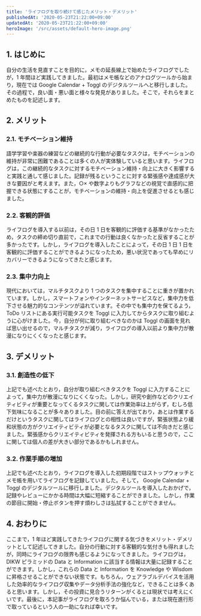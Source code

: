 ```yaml
---
title: 'ライフログを取り続けて感じたメリット・デメリット'
publishedAt: '2020-05-23T21:22:00+09:00'
updatedAt: '2020-05-23T21:22:00+09:00'
heroImage: '/src/assets/default-hero-image.png'
---
```


## 1. はじめに

自分の生活を見直すことを目的に，メモの延長線上で始めたライフログでしたが，1 年間ほど実践してきました。最初はメモ帳などのアナログツールから始まり，現在では Google Calendar + Toggl のデジタルツールへと移行しました。その過程で，良い面・悪い面と様々な発見がありました。そこで，それらをまとめたものを記述します。

## 2. メリット

### 2.1. モチベーション維持

語学学習や楽器の練習などの継続的な行動が必要なタスクは，モチベーションの維持が非常に困難であることは多くの人が実体験していると思います。ライフログは，この継続的なタスクに対するモチベーション維持・向上に大きく影響すると実践と通して感じました。記録が残るということに対する緊張感や達成感が大きな要因がと考えます。また，○× や数字よりもグラフなどの視覚で直感的に把握できる状態にすることが，モチベーションの維持・向上を促進させるとも感じました。

### 2.2. 客観的評価

ライフログを導入する以前は，その日 1 日を客観的に評価する基準がなかったため，タスクの締め切り直前で，これまでの行動は良くなかったと反省することが多かったです。しかし，ライフログを導入したことによって，その日 1 日 1 日を客観的に評価することができるようになったため，悪い状況であっても早めにリカバリーできるようになってきたと感じます。

### 2.3. 集中力向上

現代においては，マルチタスクより 1 つのタスクを集中することに重きが置かれています。しかし，スマートフォンやインターネットサービスなど，集中力を低下させる魅力的なコンテンツが溢れています。その中でも集中力を保てるよう，ToDo リストにある実行可能タスクを Toggl に入力してからタスクに取り組むように心がけました。今，自分が何に取り組むべきなのかは Toggl の画面を見れば思い出せるので，マルチタスクが減り，ライフログの導入以前より集中力が散漫になりにくくなったと感じます。

## 3. デメリット

### 3.1. 創造性の低下

上記でも述べたとおり，自分が取り組むべきタスクを Toggl に入力することによって，集中力が散漫になりにくくなった。しかし，研究や創作などのクリエイティビティが重要となってくるタスクに関しては作業効率は上がらず，むしろ低下気味になることが多々ありました。目の前に答えが出ており，あとは作業するだけというタスクに関してはライフログとの相性は良いですが，緊張状態より緩和状態の方がクリエイティビティが必要となるタスクに関しては不向きだと感じました。緊張感からクリエイティビティを発揮される方もいると思うので，ここに関しては個人の差が大きい部分であるかもしれません。

### 3.2. 作業手順の増加

上記でも述べたとおり，ライフログを導入した初期段階ではストップウォッチとメモ帳を用いてライフログを記録していました。そして， Google Calendar + Toggl のデジタルツールに移行しました。デジタルツールを導入したおかげで，記録やレビューにかかる時間は大幅に短縮することができました。しかし，作業の節目に開始・停止ボタンを押す煩わしさは払拭することができません。

## 4. おわりに

ここまで，1 年ほど実践してきたライフログに関する気づきをメリット・デメリットとして記述してきました。自分の行動に対する客観的な気付きも得れましたが，同時にライフログの限界も感じるようになってきました。ライフログは，DIKW ピラミッドの Data と Information に該当する情報は大量に記録することができます。しかし，これらの Data と Information を Knowledge や Wisdom に昇格させることができない状態です。もちろん，ウェアラブルデバイスを活用した効率的なライフログ収集やデータ分析手法の強化など，できることは多くあると思います。しかし，その投資に見合うリターンがくるとは現状では考えにくいです。最後に，本記事がライフログを取ろうか悩んでいる，または現在進行形で取っているという人の一助になれば幸いです。
